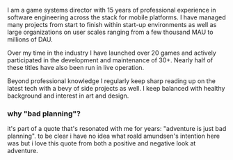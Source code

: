I am a game systems director with 15 years of professional experience in software engineering across the stack for 
mobile platforms. I have managed many projects from start to finish within start-up environments as well as large 
organizations on user scales ranging from a few thousand MAU to millions of DAU.

Over my time in the industry I have launched over 20 games and actively participated in the development and 
maintenance of 30+. Nearly half of these titles have also been run in live operation.

Beyond professional knowledge I regularly keep sharp reading up on the latest tech with a bevy of side projects as 
well. I keep balanced with healthy background and interest in art and design.

### why "bad planning"?
it's part of a quote that's resonated with me for years: "adventure is just bad planning". to be clear i have no idea 
what roald amundsen's intention here was but i love this quote from both a positive and negative look at adventure.